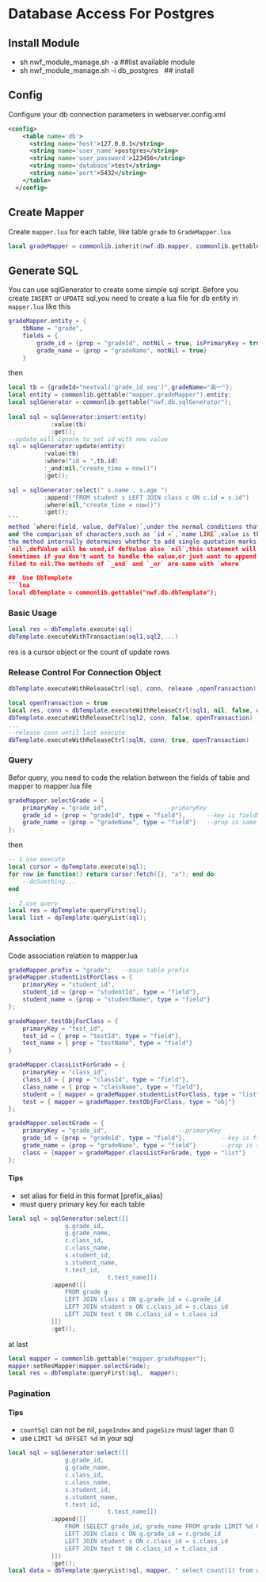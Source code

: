 # Database Access For Postgres
## Install Module  
* sh nwf_module_manage.sh -a               ##list available module  
* sh nwf_module_manage.sh -i db_postgres   ## install
## Config
Configure your db connection parameters in webserver.config.xml
```xml
<config>
    <table name='db'>
      <string name='host'>127.0.0.1</string>
      <string name='user_name'>postgres</string>
      <string name='user_password'>123456</string>
      <string name='database'>test</string>
      <string name='port'>5432</string>
    </table>  
  </config>
```
## Create Mapper  
Create `mapper.lua` for each table, like table `grade` to `GradeMapper.lua`
```lua
local gradeMapper = commonlib.inherit(nwf.db.mapper, commonlib.gettable("mapper.gradeMapper"));
```

## Generate SQL
You can use sqlGenerator to create some simple sql script.
Before you create `INSERT` or `UPDATE` sql,you need to create a lua file for db entity in `mapper.lua` like this  
```lua
gradeMapper.entity = {
	tbName = "grade",
	fields = {
		grade_id = {prop = "gradeId", notNil = true, isPrimaryKey = true},
		grade_name = {prop = "gradeName", notNil = true}
	}
```
then
```lua
local tb = {gradeId="nextval('grade_id_seq')",gradeName="高一"};
local entity = commonlib.gettable("mapper.gradeMapper").entity;
local sqlGenerator = commonlib.gettable("nwf.db.sqlGenerator");
	
local sql = sqlGenerator:insert(entity)
			:value(tb)
			:get();
--update will ignore to set id with new value
sql = sqlGenerator:update(entity)
		  :value(tb)
		  :where("id = ",tb.id)
		  :_and(nil,"create_time = now()")
		  :get();

sql = sqlGenerator:select(" s.name , s.age ")
		  :append("FROM student s LEFT JOIN class c ON c.id = s.id")
		  :where(nil,"create_time = now()")
		  :get();
```  
method `where(field, value, defValue)`,under the normal conditions that the field entry conditions   
and the comparison of characters,such as `id =`,`name LIKE`,value is the outcome of the comparison,  
the method internally determines whether to add single quotation marks by value's type,if value is   
`nil`,defValue will be used,if defValue also `nil`,this statement will not be appended to sql.  
Sometimes if you don't want to handle the value,or just want to append a single sql to result,set  
filed to nil.The methods of `_and` and `_or` are same with `where`

##  Use DbTemplete
```lua
local dbTemplate = commonlib.gettable("nwf.db.dbTemplate");
```
### Basic Usage
```lua
local res = dbTemplate.execute(sql)
dbTemplate.executeWithTransaction(sql1,sql2,...)
```
res is a cursor object or the count of update rows

### Release Control For Connection Object
```lua
dbTemplate.executeWithReleaseCtrl(sql, conn, release ,openTransaction)

local openTransaction = true
local res, conn = dbTemplate.executeWithReleaseCtrl(sql1, nil, false, openTransaction)
dbTemplate.executeWithReleaseCtrl(sql2, conn, false, openTransaction)
...
--release conn until last execute
dbTemplate.executeWithReleaseCtrl(sqlN, conn, true, openTransaction)
```
### Query
Befor query, you need to code the relation between the fields of table and mapper to mapper.lua file
```lua
gradeMapper.selectGrade = {
	primaryKey = "grade_id", 				--primaryKey 
	grade_id = {prop = "gradeId", type = "field"},		--key is fieldName define in sql
	grade_name = {prop = "gradeName", type = "field"}	--prop is same to alias,to solve problem that the Postgres check out the field is lowercase 
};
``` 
then
```lua
-- 1.use execute
local cursor = dpTemplate.execute(sql);
for row in function() return cursor:fetch({}, "a"); end do
	--doSomthing...
end

-- 2.use query 
local res = dpTemplate:queryFirst(sql);
local list = dpTemplate:queryList(sql);
```
### Association
Code association relation to mapper.lua  
```lua
gradeMapper.prefix = "grade";	--main table prefix
gradeMapper.studentListForClass = {
	primaryKey = "student_id",
	student_id = {prop = "studentId", type = "field"},
	student_name = {prop = "studentName", type = "field"}
};

gradeMapper.testObjForClass = {
	primaryKey = "test_id",
	test_id = { prop = "testId", type = "field"},
	test_name = { prop = "testName", type = "field"}
}

gradeMapper.classListForGrade = {
	primaryKey = "class_id",
	class_id = { prop = "classId", type = "field"},
	class_name = { prop = "className", type = "field"},
	student = { mapper = gradeMapper.studentListForClass, type = "list"},   --type="list" means one to many	
	test = { mapper = gradeMapper.testObjForClass, type = "obj"}		--type="obj" means one to one
};

gradeMapper.selectGrade = {
	primaryKey = "grade_id", 					--primaryKey 
	grade_id = {prop = "gradeId", type = "field"},			--key is fieldName define in sql
	grade_name = {prop = "gradeName", type = "field"}		--prop is same to alias,to solve problem that the Postgres check out the field is lowercase 
	class = {mapper = gradeMapper.classListForGrade, type = "list"} 
};
```  
#### Tips
* set alias for field in this format [prefix_alias]
* must query primary key for each table

```lua
local sql = sqlGenerator:select([[
				g.grade_id,
				g.grade_name,
				c.class_id,
				c.class_name,
				s.student_id,
				s.student_name,
				t.test_id,
                        	t.test_name]])
			:append([[
				FROM grade g
				LEFT JOIN class c ON g.grade_id = c.grade_id
				LEFT JOIN student s ON c.class_id = s.class_id
				LEFT JOIN test t ON c.class_id = t.class_id
			]])
			:get();
```
at last
```lua
local mapper = commonlib.gettable("mapper.gradeMapper");
mapper:setResMapper(mapper.selectGrade);
local res = dbTemplate:queryFirst(sql,  mapper);
```
### Pagination
#### Tips
* `countSql` can not be nil, `pageIndex` and `pageSize` must lager than 0
* use `LIMIT %d OFFSET %d` in your sql
```lua
local sql = sqlGenerator:select([[
				g.grade_id,
				g.grade_name,
				c.class_id,
				c.class_name,
				s.student_id,
				s.student_name,
				t.test_id,
                        	t.test_name]])
			:append([[
				FROM (SELECT grade_id, grade_name FROM grade LIMIT %d OFFSET %d) g 
				LEFT JOIN class c ON g.grade_id = c.grade_id
				LEFT JOIN student s ON c.class_id = s.class_id
				LEFT JOIN test t ON c.class_id = t.class_id
			]])
			:get();
local data = dbTemplate:queryList(sql, mapper, " select count(1) from grade ", 1, 3);
```
